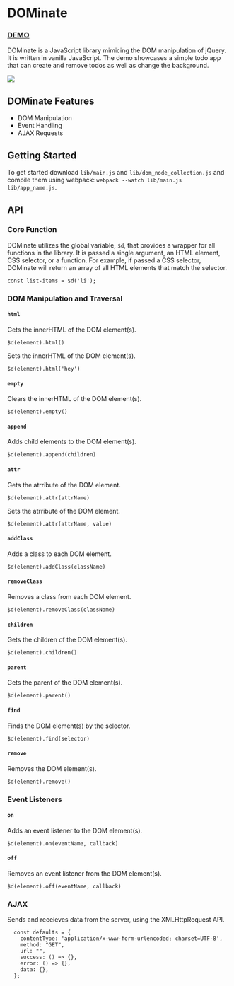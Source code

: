 # DOMinate
<h3><a href="http://johnrudell.com/DOMinate/">DEMO</a></h3>

DOMinate is a JavaScript library mimicing the DOM manipulation of jQuery. It is written in vanilla JavaScript. The demo showcases a simple todo app that can create and remove todos as well as change the background.

<img src="https://res.cloudinary.com/rudell84/image/upload/v1516817925/DOMinate_kad9dw.png"></img>
## DOMinate Features

  + DOM Manipulation
  + Event Handling
  + AJAX Requests


## Getting Started

To get started download `lib/main.js` and `lib/dom_node_collection.js` and compile them using webpack: `webpack --watch lib/main.js lib/app_name.js`.

## API

### Core Function
DOMinate utilizes the global variable, `$d`, that provides a wrapper for all functions in the library. It is passed a single argument, an HTML element, CSS selector, or a function. For example, if passed a CSS selector, DOMinate will return an array of all HTML elements that match the selector.


```
const list-items = $d('li');
```

### DOM Manipulation and Traversal

#### `html`

Gets the innerHTML of the DOM element(s).

```
$d(element).html()
```

Sets the innerHTML of the DOM element(s).

```
$d(element).html('hey')
```

#### `empty`
Clears the innerHTML of the DOM element(s).

```
$d(element).empty()
```

#### `append`
Adds child elements to the DOM element(s).

```
$d(element).append(children)
```

#### `attr`
Gets the atrribute of the DOM element.

```
$d(element).attr(attrName)
```
Sets the atrribute of the DOM element.

```
$d(element).attr(attrName, value)
```

#### `addClass`
Adds a class to each DOM element.

```
$d(element).addClass(className)
```

#### `removeClass`
Removes a class from each DOM element.

```
$d(element).removeClass(className)
```

#### `children`
Gets the children of the DOM element(s).

```
$d(element).children()
```

#### `parent`
Gets the parent of the DOM element(s).

```
$d(element).parent()
```

#### `find`
Finds the DOM element(s) by the selector.

```
$d(element).find(selector)
```

#### `remove`
Removes the DOM element(s).

```
$d(element).remove()
```

### Event Listeners

#### `on`
Adds an event listener to the DOM element(s).

```
$d(element).on(eventName, callback)
```

#### `off`
Removes an event listener from the DOM element(s).

```
$d(element).off(eventName, callback)
```

### AJAX
Sends and receieves data from the server, using the XMLHttpRequest API.

```
  const defaults = {
    contentType: 'application/x-www-form-urlencoded; charset=UTF-8',
    method: "GET",
    url: "",
    success: () => {},
    error: () => {},
    data: {},
  };
 ```

